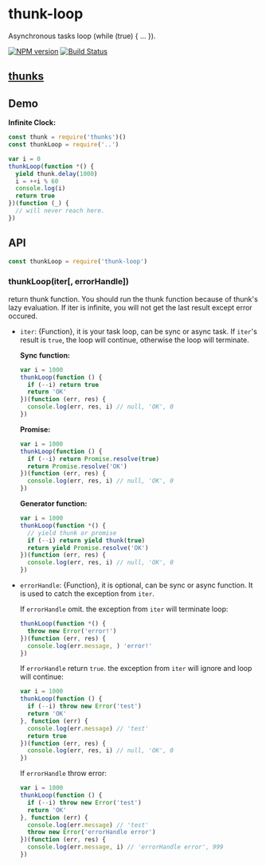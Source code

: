 thunk-loop
====
Asynchronous tasks loop (while (true) { ... }).

[![NPM version][npm-image]][npm-url]
[![Build Status][travis-image]][travis-url]

## [thunks](https://github.com/thunks/thunks)

## Demo
**Infinite Clock:**
```js
const thunk = require('thunks')()
const thunkLoop = require('..')

var i = 0
thunkLoop(function *() {
  yield thunk.delay(1000)
  i = ++i % 60
  console.log(i)
  return true
})(function (_) {
  // will never reach here.
})
```

## API

```js
const thunkLoop = require('thunk-loop')
```

### thunkLoop(iter[, errorHandle])

return thunk function. You should run the thunk function because of thunk's lazy evaluation. If iter is infinite, you will not get the last result except error occured.

- `iter`: {Function}, it is your task loop, can be sync or async task. If `iter`'s result is `true`, the loop will continue, otherwise the loop will terminate.

  **Sync function:**
  ```js
  var i = 1000
  thunkLoop(function () {
    if (--i) return true
    return 'OK'
  })(function (err, res) {
    console.log(err, res, i) // null, 'OK', 0
  })
  ```

  **Promise:**
  ```js
  var i = 1000
  thunkLoop(function () {
    if (--i) return Promise.resolve(true)
    return Promise.resolve('OK')
  })(function (err, res) {
    console.log(err, res, i) // null, 'OK', 0
  })
  ```

  **Generator function:**
  ```js
  var i = 1000
  thunkLoop(function *() {
    // yield thunk or promise
    if (--i) return yield thunk(true)
    return yield Promise.resolve('OK')
  })(function (err, res) {
    console.log(err, res, i) // null, 'OK', 0
  })
  ```

- `errorHandle`: {Function}, it is optional, can be sync or async function. It is used to catch the exception from `iter`.

  If `errorHandle` omit. the exception from `iter` will terminate loop:
  ```js
  thunkLoop(function *() {
    throw new Error('error!')
  })(function (err, res) {
    console.log(err.message, ) 'error!'
  })
  ```

  If `errorHandle` return `true`. the exception from `iter` will ignore and loop will continue:
  ```js
  var i = 1000
  thunkLoop(function () {
    if (--i) throw new Error('test')
    return 'OK'
  }, function (err) {
    console.log(err.message) // 'test'
    return true
  })(function (err, res) {
    console.log(err, res, i) // null, 'OK', 0
  })
  ```

  If `errorHandle` throw error:
  ```js
  var i = 1000
  thunkLoop(function () {
    if (--i) throw new Error('test')
    return 'OK'
  }, function (err) {
    console.log(err.message) // 'test'
    throw new Error('errorHandle error')
  })(function (err, res) {
    console.log(err.message, i) // 'errorHandle error', 999
  })
  ```

[npm-url]: https://npmjs.org/package/thunk-loop
[npm-image]: http://img.shields.io/npm/v/thunk-loop.svg

[travis-url]: https://travis-ci.org/thunks/thunk-loop
[travis-image]: http://img.shields.io/travis/thunks/thunk-loop.svg
